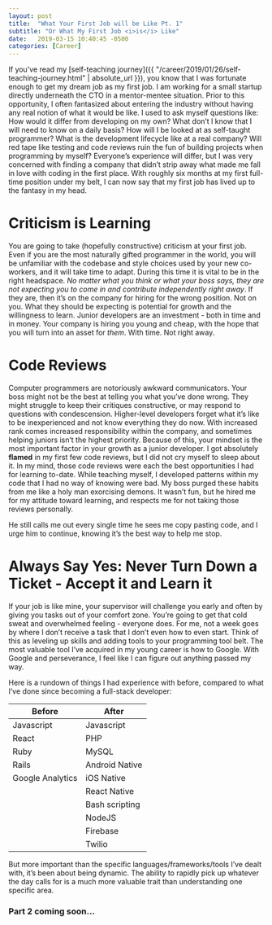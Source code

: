 ```yaml
---
layout: post
title:  "What Your First Job will be Like Pt. 1"
subtitle: "Or What My First Job <i>is</i> Like"
date:   2019-03-15 10:40:45 -0500
categories: [Career]
---
```


If you’ve read my [self-teaching journey]({{ "/career/2019/01/26/self-teaching-journey.html" | absolute_url }}), you know that I was fortunate enough to get my dream job as my first job. I am working for a small startup directly underneath the CTO in a mentor-mentee situation. Prior to this opportunity, I often fantasized about entering the industry without having any real notion of what it would be like. I used to ask myself questions like: How would it differ from developing on my own? What don’t I know that I will need to know on a daily basis? How will I be looked at as self-taught programmer? What is the development lifecycle like at a real company? Will red tape like testing and code reviews ruin the fun of building projects when programming by myself? Everyone’s experience will differ, but I was very concerned with finding a company that didn’t strip away what made me fall in love with coding in the first place. With roughly six months at my first full-time position under my belt, I can now say that my first job has lived up to the fantasy in my head.

# Criticism is Learning

You are going to take (hopefully constructive) criticism at your first job. Even if you are the most naturally gifted programmer in the world, you will be unfamiliar with the codebase and style choices used by your new co-workers, and it will take time to adapt. During this time it is vital to be in the right headspace. *No matter what you think or what your boss says, they are not expecting you to come in and contribute independently right away*. If they are, then it’s on the company for hiring for the wrong position. Not on you. What they should be expecting is potential for growth and the willingness to learn. Junior developers are an investment - both in time and in money. Your company is hiring you young and cheap, with the hope that you will turn into an asset for *them*. With time. Not right away. 

# Code Reviews

 Computer programmers are notoriously awkward communicators. Your boss might not be the best at telling you what you’ve done wrong. They might struggle to keep their critiques constructive, or may respond to questions with condescension. Higher-level developers forget what it’s like to be inexperienced and not know everything they do now. With increased rank comes increased responsibility within the company, and sometimes helping juniors isn’t the highest priority. Because of this, your mindset is the most important factor in your growth as a junior developer. I got absolutely **flamed** in my first few code reviews, but I did not cry myself to sleep about it. In my mind, those code reviews were each the best opportunities I had for learning to-date. While teaching myself, I developed patterns within my code that I had no way of knowing were bad. My boss purged these habits from me like a holy man exorcising demons. It wasn’t fun, but he hired me for my attitude toward learning, and respects me for not taking those reviews personally.

He still calls me out every single time he sees me copy pasting code, and I urge him to continue, knowing it’s the best way to help me stop.

# Always Say Yes: Never Turn Down a Ticket - Accept it and Learn it

If your job is like mine, your supervisor will challenge you early and often by giving you tasks out of your comfort zone. You’re going to get that cold sweat and overwhelmed feeling - everyone does. For me, not a week goes by where I don’t receive a task that I don’t even how to even start. Think of this as leveling up skills and adding tools to your programming tool belt. The most valuable tool I’ve acquired in my young career is how to Google. With Google and perseverance, I feel like I can figure out anything passed my way.

Here is a rundown of things I had experience with before, compared to what I’ve done since becoming a full-stack developer:

| Before      | After |
| ----------- | ----------- |
| Javascript  | Javascript  |
| React         | PHP             |
| Ruby          | MySQL      |
| Rails          | Android Native |
| Google Analytics   | iOS Native |
|                    | React Native |
|                    | Bash scripting |
|                    | NodeJS |
|                    | Firebase |
|                    | Twilio |


But more important than the specific languages/frameworks/tools I’ve dealt with, it’s been about being dynamic. The ability to rapidly pick up whatever the day calls for is a much more valuable trait than understanding one specific area.

### Part 2 coming soon...


